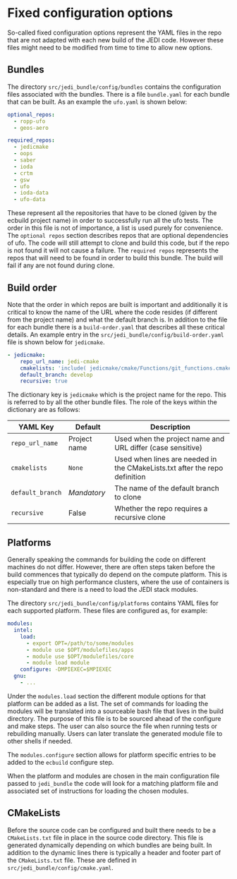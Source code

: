 # Fixed configuration options

So-called fixed configuration options represent the YAML files in the repo that are not adapted with each new build of the JEDI code. However these files might need to be modified from time to time to allow new options.

## Bundles

The directory `src/jedi_bundle/config/bundles` contains the configuration files associated with the bundles. There is a file `bundle.yaml` for each bundle that can be built. As an example the `ufo.yaml` is shown below:

``` yaml
optional_repos:
  - ropp-ufo
  - geos-aero

required_repos:
  - jedicmake
  - oops
  - saber
  - ioda
  - crtm
  - gsw
  - ufo
  - ioda-data
  - ufo-data
```

These represent all the repositories that have to be cloned (given by the ecbuild project name) in order to successfully run all the ufo tests. The order in this file is not of importance, a list is used purely for convenience. The `optional repos` section describes repos that are optional dependencies of ufo. The code will still attempt to clone and build this code, but if the repo is not found it will not cause a failure. The `required repos` represents the repos that will need to be found in order to build this bundle. The build will fail if any are not found during clone.

## Build order

Note that the order in which repos are built is important and additionally it is critical to know the name of the URL where the code resides (if different from the project name) and what the default branch is. In addition to the file for each bundle there is a `build-order.yaml` that describes all these critical details. An example entry in the `src/jedi_bundle/config/build-order.yaml` file is shown below for `jedicmake`.

``` yaml
- jedicmake:
    repo_url_name: jedi-cmake
    cmakelists: 'include( jedicmake/cmake/Functions/git_functions.cmake )'
    default_branch: develop
    recursive: true
```

The dictionary key is `jedicmake` which is the project name for the repo. This is referred to by all the other bundle files. The role of the keys within the dictionary are as follows:

| YAML Key       | Default          | Description |
| ---------------| ---------------- | ----------- |
|`repo_url_name` | Project name     | Used when the project name and URL differ (case sensitive) |
|`cmakelists`    | `None`           | Used when lines are needed in the CMakeLists.txt after the repo definition |
|`default_branch`| *Mandatory*      | The name of the default branch to clone |
|`recursive`     | False            | Whether the repo requires a recursive clone |


## Platforms

Generally speaking the commands for building the code on different machines do not differ. However, there are often steps taken before the build commences that typically do depend on the compute platform. This is especially true on high performance clusters, where the use of containers is non-standard and there is a need to load the JEDI stack modules.

The directory `src/jedi_bundle/config/platforms` contains YAML files for each supported platform. These files are configured as, for example:

``` yaml
modules:
  intel:
    load:
      - export OPT=/path/to/some/modules
      - module use $OPT/modulefiles/apps
      - module use $OPT/modulefiles/core
      - module load module
    configure: -DMPIEXEC=$MPIEXEC
  gnu:
    - ...
```

Under the `modules.load` section the different module options for that platform can be added as a list. The set of commands for loading the modules will be translated into a sourceable bash file that lives in the build directory. The purpose of this file is to be sourced ahead of the configure and make steps. The user can also source the file when running tests or rebuilding manually. Users can later translate the generated module file to other shells if needed.

The `modules.configure` section allows for platform specific entries to be added to the `ecbuild` configure step.

When the platform and modules are chosen in the main configuration file passed to `jedi_bundle` the code will look for a matching platform file and associated set of instructions for loading the chosen modules.


## CMakeLists

Before the source code can be configured and built there needs to be a `CMakeLists.txt` file in place in the source code directory. This file is generated dynamically depending on which bundles are being built. In addition to the dynamic lines there is typically a header and footer part of the `CMakeLists.txt` file. These are defined in `src/jedi_bundle/config/cmake.yaml`.
